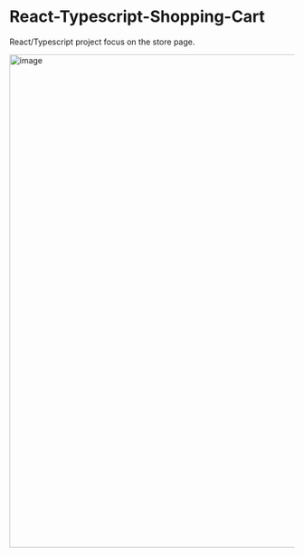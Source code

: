 # React-Typescript-Shopping-Cart
React/Typescript project focus on the store page. 

<img width="871" alt="image" src="https://user-images.githubusercontent.com/106325339/235364767-5a53ce43-8099-45a6-9525-b4e69c6f743c.png">


